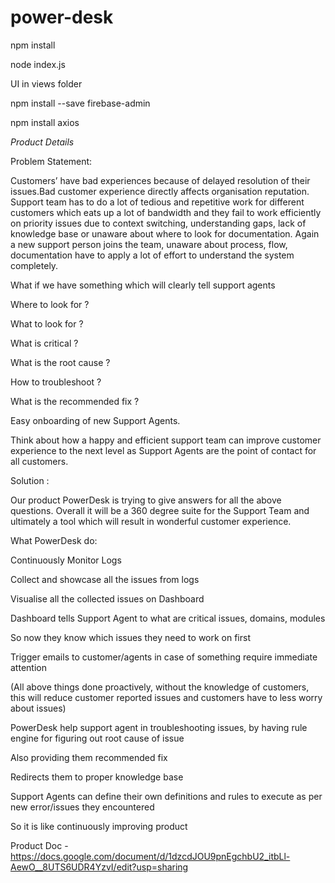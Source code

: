 # power-desk

npm install

node index.js

UI in views folder


npm install --save firebase-admin

npm install axios



*Product Details*


Problem Statement:

Customers’ have bad experiences because of delayed resolution of their issues.Bad customer experience directly affects organisation reputation. Support team has to do a lot of tedious and repetitive work for different customers which eats up a lot of bandwidth and they fail to work efficiently on priority issues due to context switching, understanding gaps, lack of knowledge base or unaware about where to look for documentation.
Again a new support person joins the team, unaware about process, flow, documentation have to apply a lot of effort to understand the system completely.

What if we have something which will clearly tell support agents 

Where to look for ?

What to look for ?

What is critical ?

What is the root cause ?

How to troubleshoot ?

What is the recommended fix ?

Easy onboarding of new Support Agents.

Think about how a happy and efficient support team can improve customer experience to the next level as Support Agents are the point of contact for all customers.



Solution :

Our product PowerDesk is trying to give answers for all the above questions. Overall it will be a 360 degree suite for the Support Team and ultimately a tool which will result in wonderful customer experience.

What PowerDesk do:

Continuously Monitor Logs

Collect and showcase all the issues from logs

Visualise all the collected issues on Dashboard

Dashboard tells Support Agent to what are critical issues, domains, modules

So now they know which issues they need to work on first

Trigger emails to customer/agents in case of something require immediate attention

(All above things done proactively, without the knowledge of customers, this will reduce customer reported issues and customers have to less worry about issues)

PowerDesk help support agent in troubleshooting issues, by having rule engine for figuring out root cause of issue

Also providing them recommended fix

Redirects them to proper knowledge base

Support Agents can define their own definitions and rules to execute as per new error/issues they encountered

So it is like continuously improving product

Product Doc - https://docs.google.com/document/d/1dzcdJOU9pnEgchbU2_itbLl-AewO__8UTS6UDR4YzvI/edit?usp=sharing

